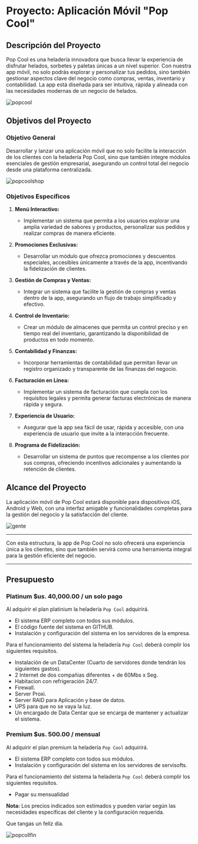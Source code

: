 # Proyecto: Aplicación Móvil "Pop Cool"

## Descripción del Proyecto

Pop Cool es una heladería innovadora que busca llevar la experiencia de disfrutar helados, sorbetes y paletas únicas a un nivel superior. Con nuestra app móvil, no solo podrás explorar y personalizar tus pedidos, sino también gestionar aspectos clave del negocio como compras, ventas, inventario y contabilidad. La app está diseñada para ser intuitiva, rápida y alineada con las necesidades modernas de un negocio de helados.

![popcool](https://github.com/user-attachments/assets/e1cee1e0-2c8d-47b3-aba5-7cc8579210e9)


## Objetivos del Proyecto

### Objetivo General
Desarrollar y lanzar una aplicación móvil que no solo facilite la interacción de los clientes con la heladería Pop Cool, sino que también integre módulos esenciales de gestión empresarial, asegurando un control total del negocio desde una plataforma centralizada.

![popcoolshop](https://github.com/user-attachments/assets/4aa413dd-2df0-454b-a714-3bf75aaa57e2)

### Objetivos Específicos
1. **Menú Interactivo:**
   - Implementar un sistema que permita a los usuarios explorar una amplia variedad de sabores y productos, personalizar sus pedidos y realizar compras de manera eficiente.
   
2. **Promociones Exclusivas:**
   - Desarrollar un módulo que ofrezca promociones y descuentos especiales, accesibles únicamente a través de la app, incentivando la fidelización de clientes.

3. **Gestión de Compras y Ventas:**
   - Integrar un sistema que facilite la gestión de compras y ventas dentro de la app, asegurando un flujo de trabajo simplificado y efectivo.

4. **Control de Inventario:**
   - Crear un módulo de almacenes que permita un control preciso y en tiempo real del inventario, garantizando la disponibilidad de productos en todo momento.

5. **Contabilidad y Finanzas:**
   - Incorporar herramientas de contabilidad que permitan llevar un registro organizado y transparente de las finanzas del negocio.

6. **Facturación en Línea:**
   - Implementar un sistema de facturación que cumpla con los requisitos legales y permita generar facturas electrónicas de manera rápida y segura.

7. **Experiencia de Usuario:**
   - Asegurar que la app sea fácil de usar, rápida y accesible, con una experiencia de usuario que invite a la interacción frecuente.

8. **Programa de Fidelización:**
   - Desarrollar un sistema de puntos que recompense a los clientes por sus compras, ofreciendo incentivos adicionales y aumentando la retención de clientes.

## Alcance del Proyecto

La aplicación móvil de Pop Cool estará disponible para dispositivos iOS, Android y Web, con una interfaz amigable y funcionalidades completas para la gestión del negocio y la satisfacción del cliente.

![gente](https://github.com/user-attachments/assets/abfd18c6-20cf-4f75-bdaf-9d9a676a0d4d)

---

Con esta estructura, la app de Pop Cool no solo ofrecerá una experiencia única a los clientes, sino que también servirá como una herramienta integral para la gestión eficiente del negocio.

---

## Presupuesto

### Platinum $us. 40,000.00 / un solo pago

Al adquirir el plan platinium la heladería `Pop Cool` adquirirá.

- El sistema ERP completo con todos sus módulos.
- El código fuente del sistema en GITHUB.
- Instalación y configuración del sistema en los servidores de la empresa.

Para el funcionamiento del sistema la heladería `Pop Cool` deberá complir los siguientes requisitos.

- Instalación de un DataCenter (Cuarto de servidores donde tendrán los siguientes gastos).
- 2 Internet de dos compañias diferentes + de 60Mbs x Seg.
- Habitacion con refrigeración 24/7.
- Firewall.
- Server Proxi.
- Server RAID para Aplicación y base de datos.
- UPS para que no se vaya la luz.
- Un encargado de Data Centar que se encarga de mantener y actualizar el sistema.
  
### Premium $us. 500.00 / mensual

Al adquirir el plan premium la heladería `Pop Cool` adquirirá.

- El sistema ERP completo con todos sus módulos.
- Instalación y configuración del sistema en los servidores de servisofts.

Para el funcionamiento del sistema la heladería `Pop Cool` deberá complir los siguientes requisitos.

- Pagar su mensualidad

**Nota:** Los precios indicados son estimados y pueden variar según las necesidades específicas del cliente y la configuración requerida.

Que tangas un felíz día.

![popcollfin](https://github.com/user-attachments/assets/8f246a8f-562d-4cdf-8bfe-e752663e7961)

